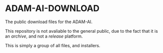 # ADAM-AI-DOWNLOAD
The public download files for the ADAM-AI. 

This repository is not avaliable to the general public, due to the fact that it is an *archive*, and not a *release* platform. 

This is simply a group of all files, and installers.
